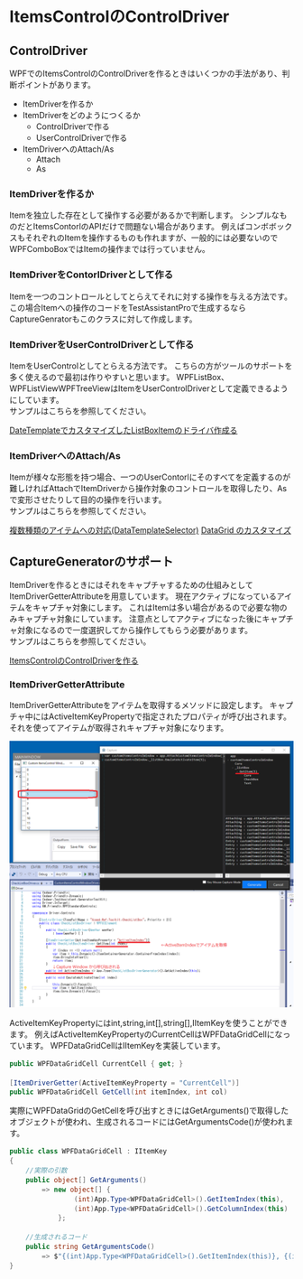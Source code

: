 # ItemsControlのControlDriver

## ControlDriver
WPFでのItemsControlのControlDriverを作るときはいくつかの手法があり、判断ポイントがあります。

+ ItemDriverを作るか
+ ItemDriverをどのようにつくるか
	+ ControlDriverで作る
	+ UserControlDriverで作る
+ ItemDriverへのAttach/As
	+ Attach
	+ As

### ItemDriverを作るか
Itemを独立した存在として操作する必要があるかで判断します。
シンプルなものだとItemsContorlのAPIだけで問題ない場合があります。
例えばコンボボックスもそれぞれのItemを操作するものも作れますが、一般的には必要ないのでWPFComboBoxではItemの操作までは行っていません。

### ItemDriverをContorlDriverとして作る
Itemを一つのコントロールとしてとらえてそれに対する操作を与える方法です。この場合Itemへの操作のコードをTestAssistantProで生成するならCaptureGenratorもこのクラスに対して作成します。

### ItemDriverをUserControlDriverとして作る
ItemをUserControlとしてとらえる方法です。
こちらの方がツールのサポートを多く使えるので最初は作りやすいと思います。
WPFListBox<T>、WPFListView<T>WPFTreeView<T>はItemをUserControlDriverとして定義できるようにしています。
<br>
サンプルはこちらを参照してください。

[DateTemplateでカスタマイズしたListBoxItemのドライバ作成る](../tutorial/ItemsControlDriver1.md)

### ItemDriverへのAttach/As
Itemが様々な形態を持つ場合、一つのUserContorlにそのすべてを定義するのが難しければAttachでItemDriverから操作対象のコントロールを取得したり、Asで変形させたりして目的の操作を行います。
<br>
サンプルはこちらを参照してください。

[複数種類のアイテムへの対応(DataTemplateSelector)](../tutorial/ItemsControlDriver2.md)
[DataGrid のカスタマイズ](../tutorial/ItemsControlDriver4.md)

## CaptureGeneratorのサポート
ItemDriverを作るときにはそれをキャプチャするための仕組みとしてItemDriverGetterAttributeを用意しています。
現在アクティブになっているアイテムをキャプチャ対象にします。
これはItemは多い場合があるので必要な物のみキャプチャ対象にしています。
注意点としてアクティブになった後にキャプチャ対象になるので一度選択してから操作してもらう必要があります。
<br>
サンプルはこちらを参照してください。

[ItemsControlのControlDriverを作る](../tutorial/ControlDriver4.md)

### ItemDriverGetterAttribute
ItemDriverGetterAttributeをアイテムを取得するメソッドに設定します。
キャプチャ中にはActiveItemKeyPropertyで指定されたプロパティが呼び出されます。
それを使ってアイテムが取得されキャプチャ対象になります。

![ItemDriverGetterAttribute.png](../Img/ItemDriverGetterAttribute.png)

ActiveItemKeyPropertyにはint,string,int[],string[],IItemKeyを使うことができます。
例えばActiveItemKeyPropertyのCurrentCellはWPFDataGridCellになっています。
WPFDataGridCellはIItemKeyを実装しています。
```cs
public WPFDataGridCell CurrentCell { get; }

[ItemDriverGetter(ActiveItemKeyProperty = "CurrentCell")]
public WPFDataGridCell GetCell(int itemIndex, int col)
```

実際にWPFDataGridのGetCellを呼び出すときにはGetArguments()で取得したオブジェクトが使われ、生成されるコードにはGetArgumentsCode()が使われます。

```cs
public class WPFDataGridCell : IItemKey
{
    //実際の引数
    public object[] GetArguments()
        => new object[] { 
                (int)App.Type<WPFDataGridCell>().GetItemIndex(this),
                (int)App.Type<WPFDataGridCell>().GetColumnIndex(this) 
            };

    //生成されるコード
    public string GetArgumentsCode()
        => $"{(int)App.Type<WPFDataGridCell>().GetItemIndex(this)}, {(int)App.Type<WPFDataGridCell>().GetColumnIndex(this)}";
}